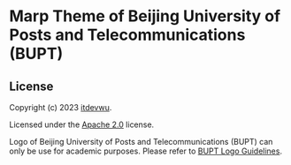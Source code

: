 # Marp Theme of Beijing University of Posts and Telecommunications (BUPT)

## License

Copyright (c) 2023 [itdevwu](https://www.itdevwu.com/).

Licensed under the [Apache 2.0](https://www.apache.org/licenses/LICENSE-2.0) license.

Logo of Beijing University of Posts and Telecommunications (BUPT) can only be use for academic purposes. Please refer to [BUPT Logo Guidelines](https://www.bupt.edu.cn/bygk/zjby/bywh.htm).
